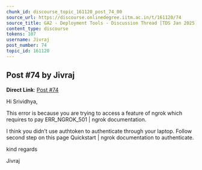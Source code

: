 ```yaml
---
chunk_id: discourse_topic_161120_post_74_00
source_url: https://discourse.onlinedegree.iitm.ac.in/t/161120/74
source_title: GA2 - Deployment Tools - Discussion Thread [TDS Jan 2025]
content_type: discourse
tokens: 107
username: Jivraj
post_number: 74
topic_id: 161120
---
```


## Post #74 by Jivraj

**Direct Link**: [Post #74](https://discourse.onlinedegree.iitm.ac.in/t/161120/74)

Hi Srividhya,

This error is because you are trying to access a feature of ngrok which requires to pay ERR_NGROK_501 | ngrok documentation.

I think you didn’t use authtoken to authenticate through your laptop. Follow second step on this page Quickstart | ngrok documentation to authenticate.

kind regards

Jivraj
